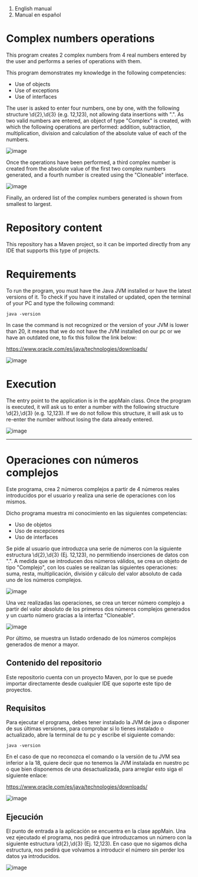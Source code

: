 1. English manual
2. Manual en español

# Complex numbers operations

This program creates 2 complex numbers from 4 real numbers entered by the user and performs a series of operations with
them.

This program demonstrates my knowledge in the following competencies:

- Use of objects
- Use of exceptions
- Use of interfaces

The user is asked to enter four numbers, one by one, with the following structure \d{2},\d{3} (e.g. 12,123), not
allowing data insertions with ".". As two valid numbers are entered, an object of type "Complex" is created, with which
the following operations are performed: addition, subtraction, multiplication, division and calculation of the absolute
value of each of the numbers.

![image](https://github.com/idevcm/data-file-acces/assets/110684532/1d6eae99-16df-40e9-b961-5d63746198f6)

Once the operations have been performed, a third complex number is created from the absolute value of the first two
complex numbers generated, and a fourth number is created using the "Cloneable" interface.

![image](https://github.com/idevcm/data-file-acces/assets/110684532/758d5284-d865-4085-b9c3-a76aa57179bf)

Finally, an ordered list of the complex numbers generated is shown from smallest to largest.

# Repository content

This repository has a Maven project, so it can be imported directly from any IDE that supports this type of projects.

# Requirements

To run the program, you must have the Java JVM installed or have the latest versions of it. To check if you have it
installed or updated, open the terminal of your PC and type the following command:

```
java -version
```

In case the command is not recognized or the version of your JVM is lower than 20, it means that we do not have the JVM
installed on our pc or we have an outdated one, to fix this follow the link below:

https://www.oracle.com/es/java/technologies/downloads/

![image](https://user-images.githubusercontent.com/110684532/230032068-d0c2d320-e0d0-463f-bfc0-ec7040409c21.png)

# Execution

The entry point to the application is in the appMain class. Once the program is executed, it will ask us to enter a
number with the following structure \d{2},\d{3} (e.g. 12,123). If we do not follow this structure, it will ask us to
re-enter the number without losing the data already entered.

![image](https://github.com/idevcm/data-file-acces/assets/110684532/bfeb836d-3134-44f2-b251-fb3ed6599aed)

----------------------------------------------------------------------------------------------

# Operaciones con números complejos

Este programa, crea 2 números complejos a partir de 4 números reales introducidos por el usuario y realiza una serie
de operaciones con los mismos.

Dicho programa muestra mi conocimiento en las siguientes competencias:

- Uso de objetos
- Uso de excepciones
- Uso de interfaces

Se pide al usuario que introduzca una serie de números con la siguiente estructura \d{2},\d{3} (Ej. 12,123),
no permitiendo inserciones de datos con ".". A medida que se introducen dos números válidos, se crea un objeto de tipo
"Complejo", con los cuales se realizan las siguientes operaciones: suma, resta, multiplicación, división y cálculo
del valor absoluto de cada uno de los números complejos.

![image](https://github.com/idevcm/data-file-acces/assets/110684532/1d6eae99-16df-40e9-b961-5d63746198f6)

Una vez realizadas las operaciones, se crea un tercer número complejo a partir del valor absoluto de los primeros dos
números complejos generados y un cuarto número gracias a la interfaz "Cloneable".

![image](https://github.com/idevcm/data-file-acces/assets/110684532/758d5284-d865-4085-b9c3-a76aa57179bf)

Por último, se muestra un listado ordenado de los números complejos generados de menor a mayor.

## Contenido del repositorio

Este repositorio cuenta con un proyecto Maven, por lo que se puede importar directamente desde cualquier IDE que soporte
este tipo de proyectos.

## Requisitos

Para ejecutar el programa, debes tener instalado la JVM de java o disponer de sus últimas versiones, para comprobar si
lo tienes instalado o actualizado, abre la terminal de tu pc y escribe el siguiente comando:

```
java -version
```

En el caso de que no reconozca el comando o la versión de tu JVM sea inferior a la 18, quiere decir que no tenemos la
JVM instalada en nuestro pc o que bien disponemos de una desactualizada, para arreglar esto siga el siguiente enlace:

https://www.oracle.com/es/java/technologies/downloads/

![image](https://user-images.githubusercontent.com/110684532/230032068-d0c2d320-e0d0-463f-bfc0-ec7040409c21.png)

## Ejecución

El punto de entrada a la aplicación se encuentra en la clase appMain. Una vez ejecutado el programa, nos pedirá que
introduzcamos un número con la siguiente estructura \d{2},\d{3} (Ej. 12,123). En caso que no sigamos dicha estructura,
nos pedirá que volvamos a introducir el número sin perder los datos ya introducidos.

![image](https://github.com/idevcm/data-file-acces/assets/110684532/bfeb836d-3134-44f2-b251-fb3ed6599aed)